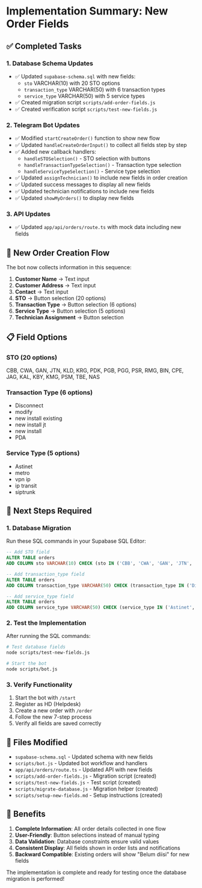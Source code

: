 # Implementation Summary: New Order Fields

## ✅ Completed Tasks

### 1. Database Schema Updates
- ✅ Updated `supabase-schema.sql` with new fields:
  - `sto` VARCHAR(10) with 20 STO options
  - `transaction_type` VARCHAR(50) with 6 transaction types
  - `service_type` VARCHAR(50) with 5 service types
- ✅ Created migration script `scripts/add-order-fields.js`
- ✅ Created verification script `scripts/test-new-fields.js`

### 2. Telegram Bot Updates
- ✅ Modified `startCreateOrder()` function to show new flow
- ✅ Updated `handleCreateOrderInput()` to collect all fields step by step
- ✅ Added new callback handlers:
  - `handleSTOSelection()` - STO selection with buttons
  - `handleTransactionTypeSelection()` - Transaction type selection
  - `handleServiceTypeSelection()` - Service type selection
- ✅ Updated `assignTechnician()` to include new fields in order creation
- ✅ Updated success messages to display all new fields
- ✅ Updated technician notifications to include new fields
- ✅ Updated `showMyOrders()` to display new fields

### 3. API Updates
- ✅ Updated `app/api/orders/route.ts` with mock data including new fields

## 🔄 New Order Creation Flow

The bot now collects information in this sequence:

1. **Customer Name** → Text input
2. **Customer Address** → Text input  
3. **Contact** → Text input
4. **STO** → Button selection (20 options)
5. **Transaction Type** → Button selection (6 options)
6. **Service Type** → Button selection (5 options)
7. **Technician Assignment** → Button selection

## 📋 Field Options

### STO (20 options)
CBB, CWA, GAN, JTN, KLD, KRG, PDK, PGB, PGG, PSR, RMG, BIN, CPE, JAG, KAL, KBY, KMG, PSM, TBE, NAS

### Transaction Type (6 options)
- Disconnect
- modify
- new install existing
- new install jt
- new install
- PDA

### Service Type (5 options)
- Astinet
- metro
- vpn ip
- ip transit
- siptrunk

## 🚀 Next Steps Required

### 1. Database Migration
Run these SQL commands in your Supabase SQL Editor:

```sql
-- Add STO field
ALTER TABLE orders 
ADD COLUMN sto VARCHAR(10) CHECK (sto IN ('CBB', 'CWA', 'GAN', 'JTN', 'KLD', 'KRG', 'PDK', 'PGB', 'PGG', 'PSR', 'RMG', 'BIN', 'CPE', 'JAG', 'KAL', 'KBY', 'KMG', 'PSM', 'TBE', 'NAS'));

-- Add transaction_type field
ALTER TABLE orders 
ADD COLUMN transaction_type VARCHAR(50) CHECK (transaction_type IN ('Disconnect', 'modify', 'new install existing', 'new install jt', 'new install', 'PDA'));

-- Add service_type field
ALTER TABLE orders 
ADD COLUMN service_type VARCHAR(50) CHECK (service_type IN ('Astinet', 'metro', 'vpn ip', 'ip transit', 'siptrunk'));
```

### 2. Test the Implementation
After running the SQL commands:

```bash
# Test database fields
node scripts/test-new-fields.js

# Start the bot
node scripts/bot.js
```

### 3. Verify Functionality
1. Start the bot with `/start`
2. Register as HD (Helpdesk)
3. Create a new order with `/order`
4. Follow the new 7-step process
5. Verify all fields are saved correctly

## 📁 Files Modified

- `supabase-schema.sql` - Updated schema with new fields
- `scripts/bot.js` - Updated bot workflow and handlers
- `app/api/orders/route.ts` - Updated API with new fields
- `scripts/add-order-fields.js` - Migration script (created)
- `scripts/test-new-fields.js` - Test script (created)
- `scripts/migrate-database.js` - Migration helper (created)
- `scripts/setup-new-fields.md` - Setup instructions (created)

## 🎯 Benefits

1. **Complete Information**: All order details collected in one flow
2. **User-Friendly**: Button selections instead of manual typing
3. **Data Validation**: Database constraints ensure valid values
4. **Consistent Display**: All fields shown in order lists and notifications
5. **Backward Compatible**: Existing orders will show "Belum diisi" for new fields

The implementation is complete and ready for testing once the database migration is performed!
